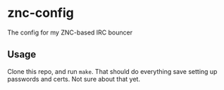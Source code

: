 # znc-config
The config for my ZNC-based IRC bouncer

## Usage

Clone this repo, and run `make`. That should do everything save setting
up passwords and certs. Not sure about that yet.
